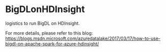 # BigDLonHDInsight
logistics to run BigDL on HDInsight.

For more details, please refer to this blog: https://blogs.msdn.microsoft.com/azuredatalake/2017/03/17/how-to-use-bigdl-on-apache-spark-for-azure-hdinsight/
